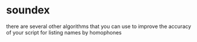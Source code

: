 # soundex
there are several other algorithms that you can use to improve the accuracy of your script for listing names by homophones
